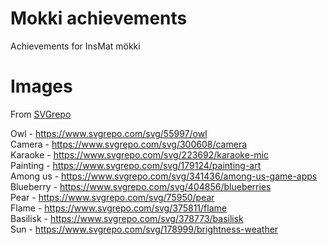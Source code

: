 # Mokki achievements

Achievements for InsMat mökki

# Images

From [SVGrepo](https://www.svgrepo.com)

Owl - https://www.svgrepo.com/svg/55997/owl  
Camera - https://www.svgrepo.com/svg/300608/camera  
Karaoke - https://www.svgrepo.com/svg/223692/karaoke-mic  
Painting - https://www.svgrepo.com/svg/179124/painting-art  
Among us - https://www.svgrepo.com/svg/341436/among-us-game-apps  
Blueberry - https://www.svgrepo.com/svg/404856/blueberries  
Pear - https://www.svgrepo.com/svg/75950/pear  
Flame - https://www.svgrepo.com/svg/375811/flame  
Basilisk - https://www.svgrepo.com/svg/378773/basilisk  
Sun - https://www.svgrepo.com/svg/178999/brightness-weather

